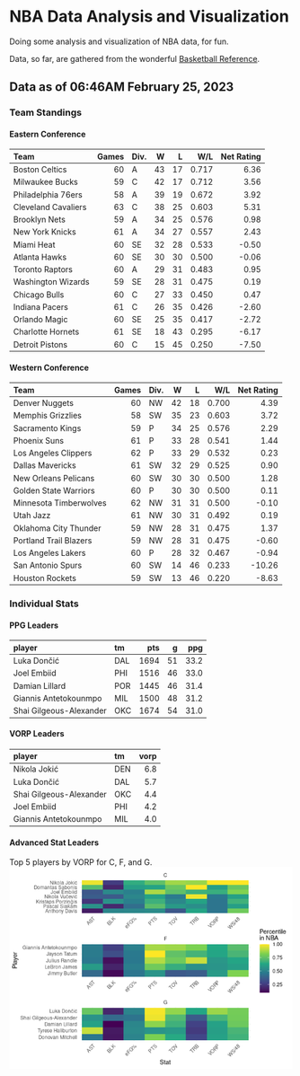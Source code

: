 # NBA Data Analysis and Visualization

Doing some analysis and visualization of NBA data, for fun.

Data, so far, are gathered from the wonderful [Basketball
Reference](https://www.basketball-reference.com/).

## Data as of 06:46AM February 25, 2023

### Team Standings

#### Eastern Conference

| Team                | Games | Div. |   W |   L |   W/L | Net Rating |
|:--------------------|------:|:-----|----:|----:|------:|-----------:|
| Boston Celtics      |    60 | A    |  43 |  17 | 0.717 |       6.36 |
| Milwaukee Bucks     |    59 | C    |  42 |  17 | 0.712 |       3.56 |
| Philadelphia 76ers  |    58 | A    |  39 |  19 | 0.672 |       3.92 |
| Cleveland Cavaliers |    63 | C    |  38 |  25 | 0.603 |       5.31 |
| Brooklyn Nets       |    59 | A    |  34 |  25 | 0.576 |       0.98 |
| New York Knicks     |    61 | A    |  34 |  27 | 0.557 |       2.43 |
| Miami Heat          |    60 | SE   |  32 |  28 | 0.533 |      -0.50 |
| Atlanta Hawks       |    60 | SE   |  30 |  30 | 0.500 |      -0.06 |
| Toronto Raptors     |    60 | A    |  29 |  31 | 0.483 |       0.95 |
| Washington Wizards  |    59 | SE   |  28 |  31 | 0.475 |       0.19 |
| Chicago Bulls       |    60 | C    |  27 |  33 | 0.450 |       0.47 |
| Indiana Pacers      |    61 | C    |  26 |  35 | 0.426 |      -2.60 |
| Orlando Magic       |    60 | SE   |  25 |  35 | 0.417 |      -2.72 |
| Charlotte Hornets   |    61 | SE   |  18 |  43 | 0.295 |      -6.17 |
| Detroit Pistons     |    60 | C    |  15 |  45 | 0.250 |      -7.50 |

#### Western Conference

| Team                   | Games | Div. |   W |   L |   W/L | Net Rating |
|:-----------------------|------:|:-----|----:|----:|------:|-----------:|
| Denver Nuggets         |    60 | NW   |  42 |  18 | 0.700 |       4.39 |
| Memphis Grizzlies      |    58 | SW   |  35 |  23 | 0.603 |       3.72 |
| Sacramento Kings       |    59 | P    |  34 |  25 | 0.576 |       2.29 |
| Phoenix Suns           |    61 | P    |  33 |  28 | 0.541 |       1.44 |
| Los Angeles Clippers   |    62 | P    |  33 |  29 | 0.532 |       0.23 |
| Dallas Mavericks       |    61 | SW   |  32 |  29 | 0.525 |       0.90 |
| New Orleans Pelicans   |    60 | SW   |  30 |  30 | 0.500 |       1.28 |
| Golden State Warriors  |    60 | P    |  30 |  30 | 0.500 |       0.11 |
| Minnesota Timberwolves |    62 | NW   |  31 |  31 | 0.500 |      -0.10 |
| Utah Jazz              |    61 | NW   |  30 |  31 | 0.492 |       0.19 |
| Oklahoma City Thunder  |    59 | NW   |  28 |  31 | 0.475 |       1.37 |
| Portland Trail Blazers |    59 | NW   |  28 |  31 | 0.475 |      -0.60 |
| Los Angeles Lakers     |    60 | P    |  28 |  32 | 0.467 |      -0.94 |
| San Antonio Spurs      |    60 | SW   |  14 |  46 | 0.233 |     -10.26 |
| Houston Rockets        |    59 | SW   |  13 |  46 | 0.220 |      -8.63 |

### Individual Stats

#### PPG Leaders

| player                  | tm  |  pts |   g |  ppg |
|:------------------------|:----|-----:|----:|-----:|
| Luka Dončić             | DAL | 1694 |  51 | 33.2 |
| Joel Embiid             | PHI | 1516 |  46 | 33.0 |
| Damian Lillard          | POR | 1445 |  46 | 31.4 |
| Giannis Antetokounmpo   | MIL | 1500 |  48 | 31.2 |
| Shai Gilgeous-Alexander | OKC | 1674 |  54 | 31.0 |

#### VORP Leaders

| player                  | tm  | vorp |
|:------------------------|:----|-----:|
| Nikola Jokić            | DEN |  6.8 |
| Luka Dončić             | DAL |  5.7 |
| Shai Gilgeous-Alexander | OKC |  4.4 |
| Joel Embiid             | PHI |  4.2 |
| Giannis Antetokounmpo   | MIL |  4.0 |

#### Advanced Stat Leaders

Top 5 players by VORP for C, F, and G.
![](README_files/figure-gfm/README-unnamed-chunk-7-1.png)<!-- -->

